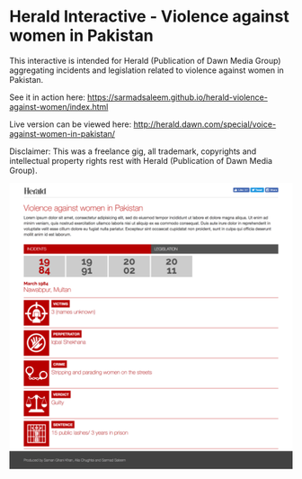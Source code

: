 # Herald Interactive - Violence against women in Pakistan

This interactive is intended for Herald (Publication of Dawn Media Group) aggregating incidents and legislation related to violence against women in Pakistan.

See it in action here: https://sarmadsaleem.github.io/herald-violence-against-women/index.html

Live version can be viewed here: http://herald.dawn.com/special/voice-against-women-in-pakistan/

Disclaimer: This was a freelance gig, all trademark, copyrights and intellectual property rights rest with Herald (Publication of Dawn Media Group).

![Screenshot](https://raw.githubusercontent.com/sarmadsaleem/herald-violence-against-women/master/screenshot.png)
